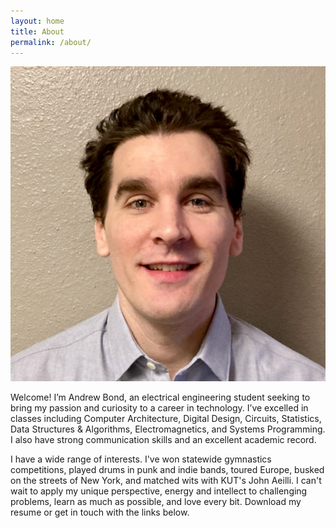```yaml
---
layout: home
title: About
permalink: /about/
---
```


<img src="/headshot2.png" alt="That's me." class="img-round img-large"/>

Welcome! I’m Andrew Bond, an electrical engineering student seeking to bring my passion and curiosity to a career in technology. I’ve excelled in classes including Computer Architecture, Digital Design, Circuits, Statistics, Data Structures & Algorithms, Electromagnetics, and Systems Programming. I also have strong communication skills and an excellent academic record.

I have a wide range of interests. I've won statewide gymnastics competitions, played drums in punk and indie bands, toured Europe, busked on the streets of New York, and matched wits with KUT's John Aeilli. I can't wait to apply my unique perspective, energy and intellect to challenging problems, learn as much as possible, and love every bit. Download my resume or get in touch with the links below.
